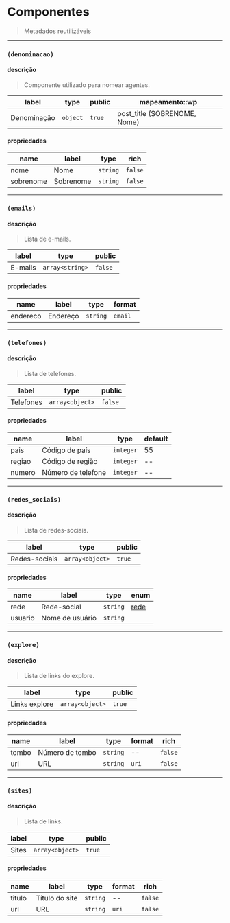 # Componentes

> Metadados reutilizáveis 

***
### `(denominacao)`

#### descrição

> Componente utilizado para nomear agentes.

| label | type | public | mapeamento::wp
|----|----|----|----|
| Denominação | `object` | `true` | post_title (SOBRENOME, Nome) |

#### propriedades

| name | label | type | rich |
|----|----|----|----|
| nome | Nome | `string` | `false` |
| sobrenome | Sobrenome | `string` | `false` |

***
### `(emails)`

#### descrição

> Lista de e-mails.

| label | type | public |
|----|----|----|
| E-mails | `array<string>` | `false` |

#### propriedades

| name | label | type | format |
|----|----|----|----|
| endereco | Endereço | `string` | `email` |

***
### `(telefones)`

#### descrição

> Lista de telefones.

| label | type | public |
|----|----|----|
| Telefones | `array<object>` | `false` |

#### propriedades

| name | label | type | default |
|----|----|----|----|
| pais | Código de país | `integer` | 55 | 
| regiao | Código de região | `integer` | -- | 
| numero | Número de telefone | `integer` | -- |  

***
### `(redes_sociais)`

#### descrição

> Lista de redes-sociais.

| label | type | public |
|----|----|----|
| Redes-sociais | `array<object>` | `true`

#### propriedades

| name | label | type | enum |
|----|----|----|----|
| rede | Rede-social | `string` | [rede](http://localhost:3000/#/enum/README?id=redes) | 
| usuario | Nome de usuário | `string` | | 

***
### `(explore)`

#### descrição

> Lista de links do explore.

| label | type | public |
|----|----|----|
| Links explore | `array<object>` | `true`

#### propriedades

| name | label | type | format | rich |
|----|----|----|----|----|
| tombo | Número de tombo | `string` | -- | `false`
| url | URL | `string` | `uri` | `false`

***
### `(sites)`

#### descrição

> Lista de links.

| label | type | public |
|----|----|----|
| Sites | `array<object>` | `true`

#### propriedades

| name | label | type | format | rich |
|----|----|----|----|----|
| titulo | Título do site | `string` | -- | `false`
| url | URL | `string` | `uri` | `false`


